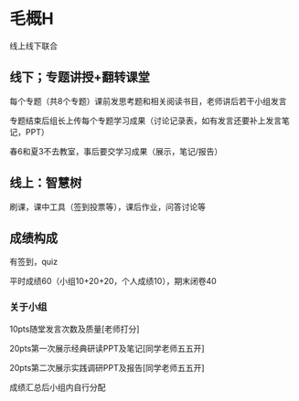 # 毛概H

线上线下联合

## 线下；专题讲授+翻转课堂

每个专题（共8个专题）课前发思考题和相关阅读书目，老师讲后若干小组发言

专题结束后组长上传每个专题学习成果（讨论记录表，如有发言还要补上发言笔记，PPT）

春6和夏3不去教室，事后要交学习成果（展示，笔记/报告）

## 线上：智慧树

刷课，课中工具（签到投票等），课后作业，问答讨论等

## 成绩构成

有签到，quiz

平时成绩60（小组10+20+20，个人成绩10），期末闭卷40

### 关于小组

10pts随堂发言次数及质量[老师打分]

20pts第一次展示经典研读PPT及笔记[同学老师五五开]

20pts第二次展示实践调研PPT及报告[同学老师五五开]

成绩汇总后小组内自行分配
